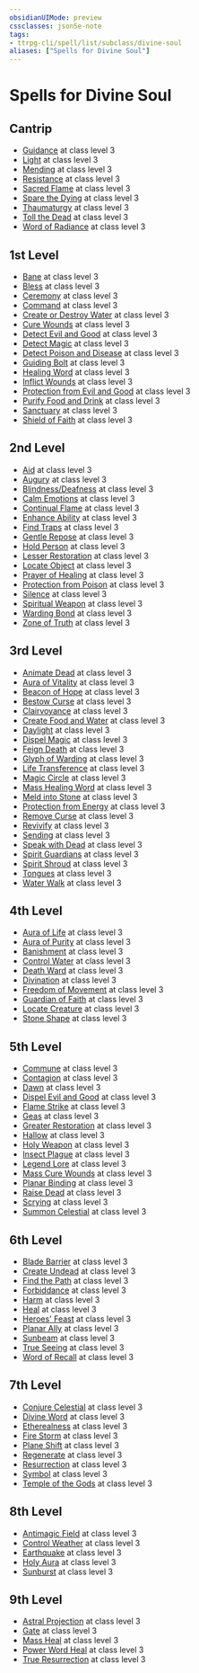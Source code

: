 ```yaml
---
obsidianUIMode: preview
cssclasses: json5e-note
tags:
- ttrpg-cli/spell/list/subclass/divine-soul
aliases: ["Spells for Divine Soul"]
---
```

# Spells for Divine Soul

## Cantrip

- [Guidance](3-Mechanics/CLI/spells/guidance.md "PHB") at class level 3
- [Light](3-Mechanics/CLI/spells/light.md "PHB") at class level 3
- [Mending](3-Mechanics/CLI/spells/mending.md "PHB") at class level 3
- [Resistance](3-Mechanics/CLI/spells/resistance.md "PHB") at class level 3
- [Sacred Flame](3-Mechanics/CLI/spells/sacred-flame.md "PHB") at class level 3
- [Spare the Dying](3-Mechanics/CLI/spells/spare-the-dying.md "PHB") at class level 3
- [Thaumaturgy](3-Mechanics/CLI/spells/thaumaturgy.md "PHB") at class level 3
- [Toll the Dead](3-Mechanics/CLI/spells/toll-the-dead-xge.md "XGE") at class level 3
- [Word of Radiance](3-Mechanics/CLI/spells/word-of-radiance-xge.md "XGE") at class level 3

## 1st Level

- [Bane](3-Mechanics/CLI/spells/bane.md "PHB") at class level 3
- [Bless](3-Mechanics/CLI/spells/bless.md "PHB") at class level 3
- [Ceremony](3-Mechanics/CLI/spells/ceremony-xge.md "XGE") at class level 3
- [Command](3-Mechanics/CLI/spells/command.md "PHB") at class level 3
- [Create or Destroy Water](3-Mechanics/CLI/spells/create-or-destroy-water.md "PHB") at class level 3
- [Cure Wounds](3-Mechanics/CLI/spells/cure-wounds.md "PHB") at class level 3
- [Detect Evil and Good](3-Mechanics/CLI/spells/detect-evil-and-good.md "PHB") at class level 3
- [Detect Magic](3-Mechanics/CLI/spells/detect-magic.md "PHB") at class level 3
- [Detect Poison and Disease](3-Mechanics/CLI/spells/detect-poison-and-disease.md "PHB") at class level 3
- [Guiding Bolt](3-Mechanics/CLI/spells/guiding-bolt.md "PHB") at class level 3
- [Healing Word](3-Mechanics/CLI/spells/healing-word.md "PHB") at class level 3
- [Inflict Wounds](3-Mechanics/CLI/spells/inflict-wounds.md "PHB") at class level 3
- [Protection from Evil and Good](3-Mechanics/CLI/spells/protection-from-evil-and-good.md "PHB") at class level 3
- [Purify Food and Drink](3-Mechanics/CLI/spells/purify-food-and-drink.md "PHB") at class level 3
- [Sanctuary](3-Mechanics/CLI/spells/sanctuary.md "PHB") at class level 3
- [Shield of Faith](3-Mechanics/CLI/spells/shield-of-faith.md "PHB") at class level 3

## 2nd Level

- [Aid](3-Mechanics/CLI/spells/aid.md "PHB") at class level 3
- [Augury](3-Mechanics/CLI/spells/augury.md "PHB") at class level 3
- [Blindness/Deafness](3-Mechanics/CLI/spells/blindness-deafness.md "PHB") at class level 3
- [Calm Emotions](3-Mechanics/CLI/spells/calm-emotions.md "PHB") at class level 3
- [Continual Flame](3-Mechanics/CLI/spells/continual-flame.md "PHB") at class level 3
- [Enhance Ability](3-Mechanics/CLI/spells/enhance-ability.md "PHB") at class level 3
- [Find Traps](3-Mechanics/CLI/spells/find-traps.md "PHB") at class level 3
- [Gentle Repose](3-Mechanics/CLI/spells/gentle-repose.md "PHB") at class level 3
- [Hold Person](3-Mechanics/CLI/spells/hold-person.md "PHB") at class level 3
- [Lesser Restoration](3-Mechanics/CLI/spells/lesser-restoration.md "PHB") at class level 3
- [Locate Object](3-Mechanics/CLI/spells/locate-object.md "PHB") at class level 3
- [Prayer of Healing](3-Mechanics/CLI/spells/prayer-of-healing.md "PHB") at class level 3
- [Protection from Poison](3-Mechanics/CLI/spells/protection-from-poison.md "PHB") at class level 3
- [Silence](3-Mechanics/CLI/spells/silence.md "PHB") at class level 3
- [Spiritual Weapon](3-Mechanics/CLI/spells/spiritual-weapon.md "PHB") at class level 3
- [Warding Bond](3-Mechanics/CLI/spells/warding-bond.md "PHB") at class level 3
- [Zone of Truth](3-Mechanics/CLI/spells/zone-of-truth.md "PHB") at class level 3

## 3rd Level

- [Animate Dead](3-Mechanics/CLI/spells/animate-dead.md "PHB") at class level 3
- [Aura of Vitality](3-Mechanics/CLI/spells/aura-of-vitality.md "PHB") at class level 3
- [Beacon of Hope](3-Mechanics/CLI/spells/beacon-of-hope.md "PHB") at class level 3
- [Bestow Curse](3-Mechanics/CLI/spells/bestow-curse.md "PHB") at class level 3
- [Clairvoyance](3-Mechanics/CLI/spells/clairvoyance.md "PHB") at class level 3
- [Create Food and Water](3-Mechanics/CLI/spells/create-food-and-water.md "PHB") at class level 3
- [Daylight](3-Mechanics/CLI/spells/daylight.md "PHB") at class level 3
- [Dispel Magic](3-Mechanics/CLI/spells/dispel-magic.md "PHB") at class level 3
- [Feign Death](3-Mechanics/CLI/spells/feign-death.md "PHB") at class level 3
- [Glyph of Warding](3-Mechanics/CLI/spells/glyph-of-warding.md "PHB") at class level 3
- [Life Transference](3-Mechanics/CLI/spells/life-transference-xge.md "XGE") at class level 3
- [Magic Circle](3-Mechanics/CLI/spells/magic-circle.md "PHB") at class level 3
- [Mass Healing Word](3-Mechanics/CLI/spells/mass-healing-word.md "PHB") at class level 3
- [Meld into Stone](3-Mechanics/CLI/spells/meld-into-stone.md "PHB") at class level 3
- [Protection from Energy](3-Mechanics/CLI/spells/protection-from-energy.md "PHB") at class level 3
- [Remove Curse](3-Mechanics/CLI/spells/remove-curse.md "PHB") at class level 3
- [Revivify](3-Mechanics/CLI/spells/revivify.md "PHB") at class level 3
- [Sending](3-Mechanics/CLI/spells/sending.md "PHB") at class level 3
- [Speak with Dead](3-Mechanics/CLI/spells/speak-with-dead.md "PHB") at class level 3
- [Spirit Guardians](3-Mechanics/CLI/spells/spirit-guardians.md "PHB") at class level 3
- [Spirit Shroud](3-Mechanics/CLI/spells/spirit-shroud-tce.md "TCE") at class level 3
- [Tongues](3-Mechanics/CLI/spells/tongues.md "PHB") at class level 3
- [Water Walk](3-Mechanics/CLI/spells/water-walk.md "PHB") at class level 3

## 4th Level

- [Aura of Life](3-Mechanics/CLI/spells/aura-of-life.md "PHB") at class level 3
- [Aura of Purity](3-Mechanics/CLI/spells/aura-of-purity.md "PHB") at class level 3
- [Banishment](3-Mechanics/CLI/spells/banishment.md "PHB") at class level 3
- [Control Water](3-Mechanics/CLI/spells/control-water.md "PHB") at class level 3
- [Death Ward](3-Mechanics/CLI/spells/death-ward.md "PHB") at class level 3
- [Divination](3-Mechanics/CLI/spells/divination.md "PHB") at class level 3
- [Freedom of Movement](3-Mechanics/CLI/spells/freedom-of-movement.md "PHB") at class level 3
- [Guardian of Faith](3-Mechanics/CLI/spells/guardian-of-faith.md "PHB") at class level 3
- [Locate Creature](3-Mechanics/CLI/spells/locate-creature.md "PHB") at class level 3
- [Stone Shape](3-Mechanics/CLI/spells/stone-shape.md "PHB") at class level 3

## 5th Level

- [Commune](3-Mechanics/CLI/spells/commune.md "PHB") at class level 3
- [Contagion](3-Mechanics/CLI/spells/contagion.md "PHB") at class level 3
- [Dawn](3-Mechanics/CLI/spells/dawn-xge.md "XGE") at class level 3
- [Dispel Evil and Good](3-Mechanics/CLI/spells/dispel-evil-and-good.md "PHB") at class level 3
- [Flame Strike](3-Mechanics/CLI/spells/flame-strike.md "PHB") at class level 3
- [Geas](3-Mechanics/CLI/spells/geas.md "PHB") at class level 3
- [Greater Restoration](3-Mechanics/CLI/spells/greater-restoration.md "PHB") at class level 3
- [Hallow](3-Mechanics/CLI/spells/hallow.md "PHB") at class level 3
- [Holy Weapon](3-Mechanics/CLI/spells/holy-weapon-xge.md "XGE") at class level 3
- [Insect Plague](3-Mechanics/CLI/spells/insect-plague.md "PHB") at class level 3
- [Legend Lore](3-Mechanics/CLI/spells/legend-lore.md "PHB") at class level 3
- [Mass Cure Wounds](3-Mechanics/CLI/spells/mass-cure-wounds.md "PHB") at class level 3
- [Planar Binding](3-Mechanics/CLI/spells/planar-binding.md "PHB") at class level 3
- [Raise Dead](3-Mechanics/CLI/spells/raise-dead.md "PHB") at class level 3
- [Scrying](3-Mechanics/CLI/spells/scrying.md "PHB") at class level 3
- [Summon Celestial](3-Mechanics/CLI/spells/summon-celestial-tce.md "TCE") at class level 3

## 6th Level

- [Blade Barrier](3-Mechanics/CLI/spells/blade-barrier.md "PHB") at class level 3
- [Create Undead](3-Mechanics/CLI/spells/create-undead.md "PHB") at class level 3
- [Find the Path](3-Mechanics/CLI/spells/find-the-path.md "PHB") at class level 3
- [Forbiddance](3-Mechanics/CLI/spells/forbiddance.md "PHB") at class level 3
- [Harm](3-Mechanics/CLI/spells/harm.md "PHB") at class level 3
- [Heal](3-Mechanics/CLI/spells/heal.md "PHB") at class level 3
- [Heroes' Feast](3-Mechanics/CLI/spells/heroes-feast.md "PHB") at class level 3
- [Planar Ally](3-Mechanics/CLI/spells/planar-ally.md "PHB") at class level 3
- [Sunbeam](3-Mechanics/CLI/spells/sunbeam.md "PHB") at class level 3
- [True Seeing](3-Mechanics/CLI/spells/true-seeing.md "PHB") at class level 3
- [Word of Recall](3-Mechanics/CLI/spells/word-of-recall.md "PHB") at class level 3

## 7th Level

- [Conjure Celestial](3-Mechanics/CLI/spells/conjure-celestial.md "PHB") at class level 3
- [Divine Word](3-Mechanics/CLI/spells/divine-word.md "PHB") at class level 3
- [Etherealness](3-Mechanics/CLI/spells/etherealness.md "PHB") at class level 3
- [Fire Storm](3-Mechanics/CLI/spells/fire-storm.md "PHB") at class level 3
- [Plane Shift](3-Mechanics/CLI/spells/plane-shift.md "PHB") at class level 3
- [Regenerate](3-Mechanics/CLI/spells/regenerate.md "PHB") at class level 3
- [Resurrection](3-Mechanics/CLI/spells/resurrection.md "PHB") at class level 3
- [Symbol](3-Mechanics/CLI/spells/symbol.md "PHB") at class level 3
- [Temple of the Gods](3-Mechanics/CLI/spells/temple-of-the-gods-xge.md "XGE") at class level 3

## 8th Level

- [Antimagic Field](3-Mechanics/CLI/spells/antimagic-field.md "PHB") at class level 3
- [Control Weather](3-Mechanics/CLI/spells/control-weather.md "PHB") at class level 3
- [Earthquake](3-Mechanics/CLI/spells/earthquake.md "PHB") at class level 3
- [Holy Aura](3-Mechanics/CLI/spells/holy-aura.md "PHB") at class level 3
- [Sunburst](3-Mechanics/CLI/spells/sunburst.md "PHB") at class level 3

## 9th Level

- [Astral Projection](3-Mechanics/CLI/spells/astral-projection.md "PHB") at class level 3
- [Gate](3-Mechanics/CLI/spells/gate.md "PHB") at class level 3
- [Mass Heal](3-Mechanics/CLI/spells/mass-heal.md "PHB") at class level 3
- [Power Word Heal](3-Mechanics/CLI/spells/power-word-heal.md "PHB") at class level 3
- [True Resurrection](3-Mechanics/CLI/spells/true-resurrection.md "PHB") at class level 3
